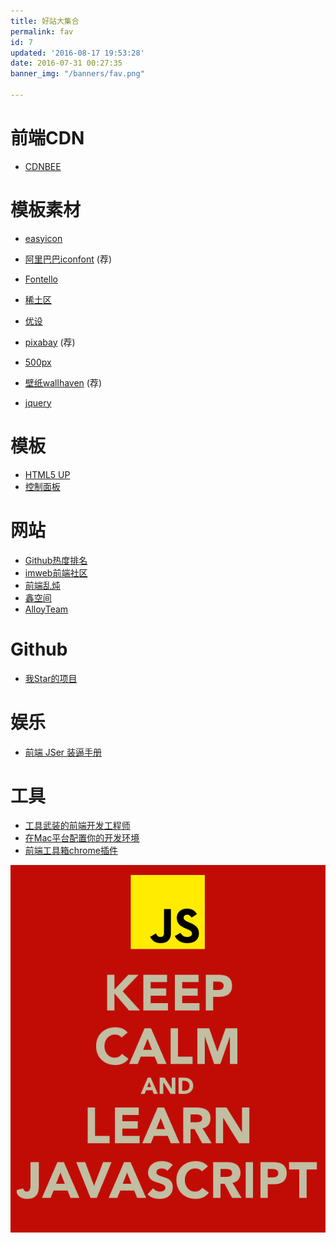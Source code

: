 ```yaml
---
title: 好站大集合
permalink: fav
id: 7
updated: '2016-08-17 19:53:28'
date: 2016-07-31 00:27:35
banner_img: "/banners/fav.png"

---
```




# 前端CDN
* [CDNBEE](https://cdnbee.com/)

# 模板素材
* [easyicon](http://www.easyicon.net/)
* [阿里巴巴iconfont](http://iconfont.cn/) (荐)
* [Fontello](http://fontello.com/)


* [稀土区](https://xituqu.com/)
* [优设](http://www.uisdc.com/)
* [pixabay](https://pixabay.com/zh/) (荐)
* [500px](https://marketplace.500px.com/)
* [壁纸wallhaven](https://alpha.wallhaven.cc/) (荐)
* [jquery](http://www.htmleaf.com/)

# 模板
* [HTML5 UP](https://html5up.net/)
* [控制面板](https://www.awesomes.cn/subject/admins)

# 网站
* [Github热度排名](https://www.awesomes.cn/)
* [imweb前端社区](http://imweb.io/)
* [前端乱炖](http://www.html-js.com/)
* [鑫空间](http://www.zhangxinxu.com/wordpress/)
* [AlloyTeam](http://www.alloyteam.com/)

# Github
* [我Star的项目](https://github.com/yfgeek?tab=stars)

# 娱乐
* [前端 JSer 装逼手册](https://segmentfault.com/a/1190000005987011)

# 工具
* [工具武装的前端开发工程师](https://github.com/jaywcjlove/awesome-mac)
* [在Mac平台配置你的开发环境](http://mp.weixin.qq.com/s?__biz=MzI3MDE0MzAzMw==&mid=2652201857&idx=1&sn=803e04a8304c127aaa0bb7770f8add1d&scene=0#wechat_redirect)
* [前端工具箱chrome插件](https://github.com/Pearyman/chrome_plugin)


![](/content/images/f2e/keep-calm-and-learn-javascript.png)
